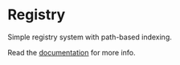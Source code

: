 # Registry

Simple registry system with path-based indexing.

Read the [documentation](https://sleitnick.github.io/Knit/) for more info.